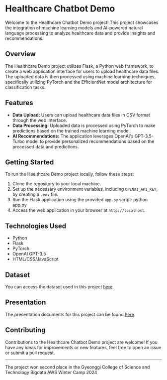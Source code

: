 # Healthcare Chatbot Demo

Welcome to the Healthcare Chatbot Demo project! This project showcases the integration of machine learning models and AI-powered natural language processing to analyze healthcare data and provide insights and recommendations.

## Overview

The Healthcare Demo project utilizes Flask, a Python web framework, to create a web application interface for users to upload healthcare data files. The uploaded data is then processed using machine learning techniques, specifically utilizing PyTorch and the EfficientNet model architecture for classification tasks.

## Features

- **Data Upload:** Users can upload healthcare data files in CSV format through the web interface.
- **Data Processing:** Uploaded data is processed using PyTorch to make predictions based on the trained machine learning model.
- **AI Recommendations:** The application leverages OpenAI's GPT-3.5-Turbo model to provide personalized recommendations based on the processed data and predictions.

## Getting Started

To run the Healthcare Demo project locally, follow these steps:

1. Clone the repository to your local machine.
2. Set up the necessary environment variables, including `OPENAI_API_KEY`, by creating a `.env` file.
3. Run the Flask application using the provided `app.py` script: python app.py
4. Access the web application in your browser at `http://localhost`.

## Technologies Used

- Python
- Flask
- PyTorch
- OpenAI GPT-3.5
- HTML/CSS/JavaScript

## Dataset
You can access the dataset used in this project [here](https://www.kaggle.com/datasets/shayanfazeli/heartbeat).

## Presentation
The presentation documents for this project can be found [here](https://www.miricanvas.com/v/12un5t0).

## Contributing

Contributions to the Healthcare Chatbot Demo project are welcome! If you have any ideas for improvements or new features, feel free to open an issue or submit a pull request.

---

The project won second place in the Gyeonggi College of Science and Technology Bigdata AWS Winter Camp 2024
